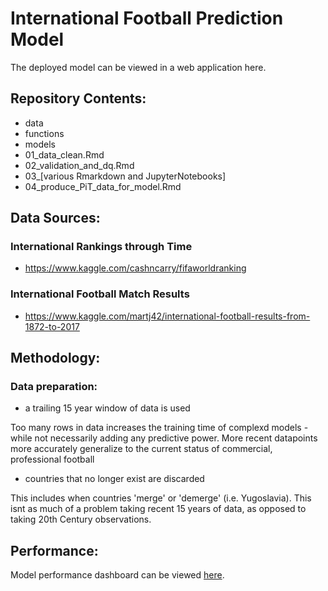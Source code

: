 # International Football Prediction Model

The deployed model can be viewed in a web application here.

## Repository Contents:
- data
- functions
- models
- 01_data_clean.Rmd
- 02_validation_and_dq.Rmd
- 03_[various Rmarkdown and JupyterNotebooks]
- 04_produce_PiT_data_for_model.Rmd

## Data Sources:

### International Rankings through Time
- https://www.kaggle.com/cashncarry/fifaworldranking

### International Football Match Results
- https://www.kaggle.com/martj42/international-football-results-from-1872-to-2017


## Methodology:

### Data preparation:
- a trailing 15 year window of data is used

Too many rows in data increases the training time of complexd models - while not necessarily adding any predictive power.
More recent datapoints more accurately generalize to the current status of commercial, professional football
- countries that no longer exist are discarded

This includes when countries 'merge' or 'demerge' (i.e. Yugoslavia). This isnt as much of a problem taking recent 15 years of data, as opposed to taking 20th Century observations.

## Performance:

Model performance dashboard can be viewed [here](https://ilchef.github.io/international_football_prediction_model/).
